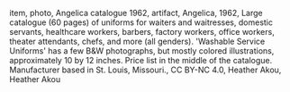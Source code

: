 item, photo, Angelica catalogue 1962, artifact, Angelica, 1962, Large catalogue (60 pages) of uniforms for waiters and waitresses, domestic servants, healthcare workers, barbers, factory workers, office workers, theater attendants, chefs, and more (all genders).  'Washable Service Uniforms' has a few B&W photographs, but mostly colored illustrations, approximately 10 by 12 inches.  Price list in the middle of the catalogue.  Manufacturer based in St. Louis, Missouri., CC BY-NC 4.0, Heather Akou, Heather Akou